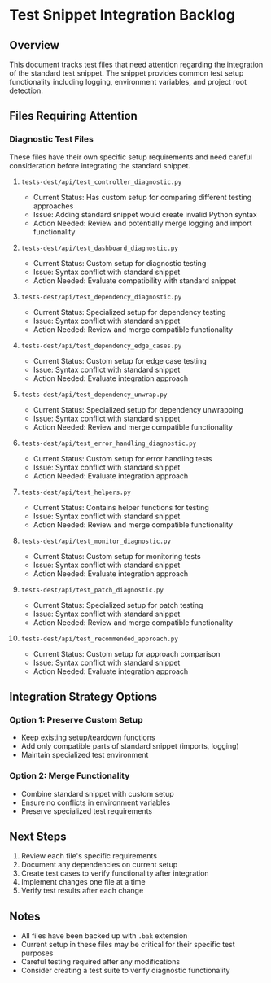 # Test Snippet Integration Backlog

## Overview
This document tracks test files that need attention regarding the integration of the standard test snippet. The snippet provides common test setup functionality including logging, environment variables, and project root detection.

## Files Requiring Attention

### Diagnostic Test Files
These files have their own specific setup requirements and need careful consideration before integrating the standard snippet.

1. `tests-dest/api/test_controller_diagnostic.py`
   - Current Status: Has custom setup for comparing different testing approaches
   - Issue: Adding standard snippet would create invalid Python syntax
   - Action Needed: Review and potentially merge logging and import functionality

2. `tests-dest/api/test_dashboard_diagnostic.py`
   - Current Status: Custom setup for diagnostic testing
   - Issue: Syntax conflict with standard snippet
   - Action Needed: Evaluate compatibility with standard snippet

3. `tests-dest/api/test_dependency_diagnostic.py`
   - Current Status: Specialized setup for dependency testing
   - Issue: Syntax conflict with standard snippet
   - Action Needed: Review and merge compatible functionality

4. `tests-dest/api/test_dependency_edge_cases.py`
   - Current Status: Custom setup for edge case testing
   - Issue: Syntax conflict with standard snippet
   - Action Needed: Evaluate integration approach

5. `tests-dest/api/test_dependency_unwrap.py`
   - Current Status: Specialized setup for dependency unwrapping
   - Issue: Syntax conflict with standard snippet
   - Action Needed: Review and merge compatible functionality

6. `tests-dest/api/test_error_handling_diagnostic.py`
   - Current Status: Custom setup for error handling tests
   - Issue: Syntax conflict with standard snippet
   - Action Needed: Evaluate integration approach

7. `tests-dest/api/test_helpers.py`
   - Current Status: Contains helper functions for testing
   - Issue: Syntax conflict with standard snippet
   - Action Needed: Review and merge compatible functionality

8. `tests-dest/api/test_monitor_diagnostic.py`
   - Current Status: Custom setup for monitoring tests
   - Issue: Syntax conflict with standard snippet
   - Action Needed: Evaluate integration approach

9. `tests-dest/api/test_patch_diagnostic.py`
   - Current Status: Specialized setup for patch testing
   - Issue: Syntax conflict with standard snippet
   - Action Needed: Review and merge compatible functionality

10. `tests-dest/api/test_recommended_approach.py`
    - Current Status: Custom setup for approach comparison
    - Issue: Syntax conflict with standard snippet
    - Action Needed: Evaluate integration approach

## Integration Strategy Options

### Option 1: Preserve Custom Setup
- Keep existing setup/teardown functions
- Add only compatible parts of standard snippet (imports, logging)
- Maintain specialized test environment

### Option 2: Merge Functionality
- Combine standard snippet with custom setup
- Ensure no conflicts in environment variables
- Preserve specialized test requirements

## Next Steps

1. Review each file's specific requirements
2. Document any dependencies on current setup
3. Create test cases to verify functionality after integration
4. Implement changes one file at a time
5. Verify test results after each change

## Notes
- All files have been backed up with `.bak` extension
- Current setup in these files may be critical for their specific test purposes
- Careful testing required after any modifications
- Consider creating a test suite to verify diagnostic functionality 
